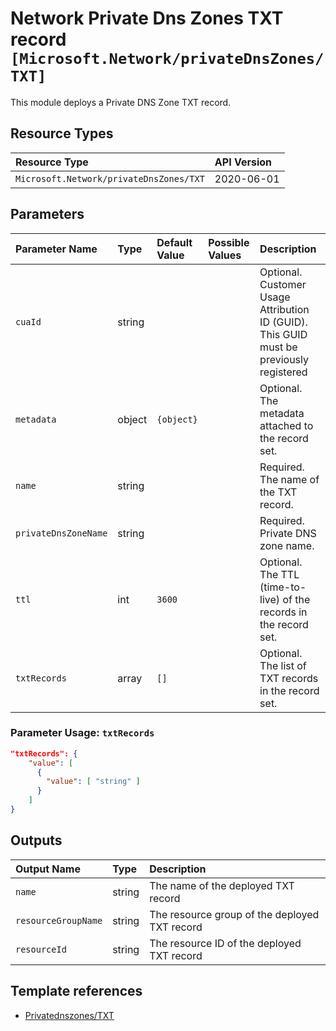 # Network Private Dns Zones TXT record `[Microsoft.Network/privateDnsZones/TXT]`

This module deploys a Private DNS Zone TXT record.

## Resource Types

| Resource Type | API Version |
| :-- | :-- |
| `Microsoft.Network/privateDnsZones/TXT` | 2020-06-01 |

## Parameters

| Parameter Name | Type | Default Value | Possible Values | Description |
| :-- | :-- | :-- | :-- | :-- |
| `cuaId` | string |  |  | Optional. Customer Usage Attribution ID (GUID). This GUID must be previously registered |
| `metadata` | object | `{object}` |  | Optional. The metadata attached to the record set. |
| `name` | string |  |  | Required. The name of the TXT record. |
| `privateDnsZoneName` | string |  |  | Required. Private DNS zone name. |
| `ttl` | int | `3600` |  | Optional. The TTL (time-to-live) of the records in the record set. |
| `txtRecords` | array | `[]` |  | Optional. The list of TXT records in the record set. |

### Parameter Usage: `txtRecords`

```json
"txtRecords": {
    "value": [
      {
        "value": [ "string" ]
      }
    ]
}
```

## Outputs

| Output Name | Type | Description |
| :-- | :-- | :-- |
| `name` | string | The name of the deployed TXT record |
| `resourceGroupName` | string | The resource group of the deployed TXT record |
| `resourceId` | string | The resource ID of the deployed TXT record |

## Template references

- [Privatednszones/TXT](https://docs.microsoft.com/en-us/azure/templates/Microsoft.Network/2020-06-01/privateDnsZones/TXT)
